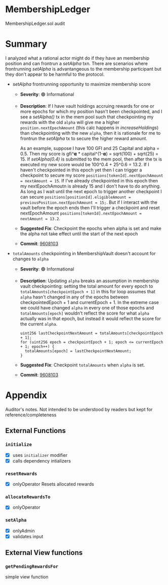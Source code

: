 # MembershipLedger

MembershipLedger.sol audit

# Summary

I analyzed what a rational actor might do if they have an membership position and can frontrun a _setAlpha_
txn. There are scenarios where frontrunning _setAlpha_ is advantangeous to the membership participant but
they don't appear to be harmful to the protocol.

* _setAlpha_ frontrunning opportunity to maximize membership score
  * **Severity**: 🟢 Informational
  * **Description**: If I have vault holdings accruing rewards for one or more epochs for which my position hasn't
    been checkpointed, and I see a _setAlpha()_ tx in the mem pool such that checkpointing my rewards with the old
    `alpha` will give me a higher `position.nextEpochAmount` (this calc happens in _increaseHoldings_) than
    checkpointing with the new `alpha`, then it is rationale for me to frontrun the _setAlpha_ tx to secure the higher
    reward amount.

    As an example, suppose I have 100 GFI and 25 Capital and alpha = 0.5. Then my score is gfi^𝝰 * capital^(1-𝝰)
    = sqrt(100) + sqrt(25) = 15. If _setAlpha(0.4)_ is submitted to the mem pool, then after the tx is executed
    my new score would be 100^0.4 + 25^0.6 = 13.2. If I haven't checkpointed in this epoch yet then I can trigger
    a checkpoint to secure my score `positions[tokenId].nextEpochAmount = nextAmount = 15`. If I've already
    checkpointed in this epoch then my nextEpochAmoutn is already 15 and I don't have to do anything. As long as
    I wait until the next epoch to trigger another checkpoint I can secure
    `positions[positionId].eligibleAmount = previousPosition.nextEpochAmount = 15;`. But if I interact with
    the vault before the epoch ends then I'll trigger a checkpoint and reset nextEpochAmount `positions[tokenId].nextEpochAmount = nextAmount = 13.2`.
  * **Suggested Fix**: Checkpoint the epochs when alpha is set and make the alpha not take effect until the start
    of the next epoch
  * **Commit**: [9608103](https://github.com/warbler-labs/mono/pull/1069/commits/96081036fe09fb62556741a9853a299219ed7fb5)

* `totalAmounts` checkpointing in MembershipVault doesn't account for changes to `alpha`
  * **Severity**: 🟢 Informational
  * **Description**: Updating `alpha` breaks an assumption in membership vault checkpointing: setting the total
    amount for every epoch to `totalAmounts[checkpointEpoch + 1]` in this for loop assumes that 
    `alpha` hasn't changed in any of the epochs between checkpointedEpoch + 1 and currentEpoch + 1. In the
    extreme case we could have changed `alpha` in every one of those epochs and `totalAmounts[epoch]` wouldn't
    reflect the score for what `alpha` actually was in that epoch, but instead it would reflect the score for
    the current `alpha`.

    ```
    uint256 lastCheckpointNextAmount = totalAmounts[checkpointEpoch + 1];
    for (uint256 epoch = checkpointEpoch + 1; epoch <= currentEpoch + 1; epoch++) {
      totalAmounts[epoch] = lastCheckpointNextAmount;
    }
    ```
  * **Suggested Fix**: Checkpoint `totalAmounts` when `alpha` is set.
  * **Commit**: [9608103](https://github.com/warbler-labs/mono/pull/1069/commits/96081036fe09fb62556741a9853a299219ed7fb5)

# Appendix
Auditor's notes. Not intended to be understood by readers but kept for reference/completeness

## External Functions

### `initialize`
- [x] uses `initializer` modifier
- [x] calls dependency intializers

### `resetRewards`
- [x] onlyOperator
Resets allocated rewards

### `allocateRewardsTo`
- [x] onlyOperator

### `setAlpha`
- [x] onlyAdmin
- [x] validates input

## External View functions

### `getPendingRewardsFor`

simple view function
